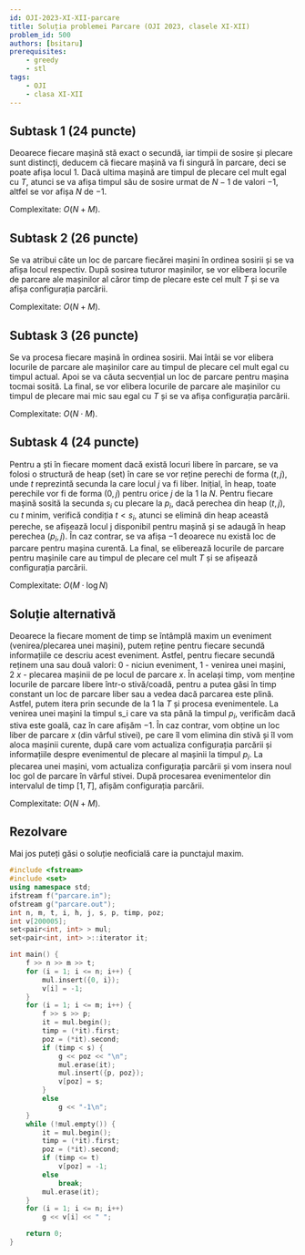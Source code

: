 ```yaml
---
id: OJI-2023-XI-XII-parcare
title: Soluția problemei Parcare (OJI 2023, clasele XI-XII)
problem_id: 500
authors: [bsitaru]
prerequisites:
    - greedy
    - stl
tags:
    - OJI
    - clasa XI-XII
---
```


## Subtask 1 (24 puncte)

Deoarece fiecare mașină stă exact o secundă, iar timpii de sosire și
plecare sunt distincți, deducem că fiecare mașină va fi singură în parcare,
deci se poate afișa locul $1$. Dacă ultima mașină are timpul de plecare cel
mult egal cu $T$, atunci se va afișa timpul său de sosire urmat de $N - 1$
de valori $-1$, altfel se vor afișa $N$ de $-1$.

Complexitate: $O(N + M)$.

## Subtask 2 (26 puncte)

Se va atribui câte un loc de parcare fiecărei mașini în ordinea sosirii și
se va afișa locul respectiv. După sosirea tuturor mașinilor, se vor elibera
locurile de parcare ale mașinilor al căror timp de plecare este cel mult $T$
și se va afișa configurația parcării.

Complexitate: $O(N + M)$.

## Subtask 3 (26 puncte)

Se va procesa fiecare mașină în ordinea sosirii. Mai întâi se vor elibera
locurile de parcare ale mașinilor care au timpul de plecare cel mult egal
cu timpul actual. Apoi se va căuta secvențial un loc de parcare pentru
mașina tocmai sosită. La final, se vor elibera locurile de parcare ale
mașinilor cu timpul de plecare mai mic sau egal cu $T$ și se va afișa
configurația parcării.

Complexitate: $O(N \cdot M)$.

## Subtask 4 (24 puncte)

Pentru a ști în fiecare moment dacă există locuri libere în parcare, se va
folosi o structură de heap (set) în care se vor reține perechi de forma
$(t, j)$, unde $t$ reprezintă secunda la care locul $j$ va fi liber.
Inițial, în heap, toate perechile vor fi de forma $(0, j)$ pentru orice $j$ de
la $1$ la $N$. Pentru fiecare mașină sosită la secunda $s_i$ cu plecare la $p_i$,
dacă perechea din heap $(t, j)$, cu $t$ minim, verifică condiția $t < s_i$,
atunci se elimină din heap această pereche, se afișează locul j disponibil
pentru mașină și se adaugă în heap perechea $(p_i, j)$. În caz contrar, se va
afișa $-1$ deoarece nu există loc de parcare pentru mașina curentă. La final,
se eliberează locurile de parcare pentru mașinile care au timpul de plecare
cel mult $T$ și se afișează configurația parcării.

Complexitate: $O(M \cdot \log N)$

## Soluție alternativă

Deoarece la fiecare moment de timp se întâmplă maxim un eveniment
(venirea/plecarea unei mașini), putem reține pentru fiecare secundă
informațiile ce descriu acest eveniment. Astfel, pentru fiecare secundă
reținem una sau două valori: $0$ - niciun eveniment, $1$ - venirea unei mașini,
$2 \ x$ - plecarea mașinii de pe locul de parcare $x$. În același timp, vom
menține locurile de parcare libere într-o stivă/coadă, pentru a putea găsi
în timp constant un loc de parcare liber sau a vedea dacă parcarea este
plină. Astfel, putem itera prin secunde de la $1$ la $T$ și procesa
evenimentele. La venirea unei mașini la timpul s_i care va sta până la
timpul $p_i$, verificăm dacă stiva este goală, caz în care afișăm $-1$. În caz
contrar, vom obține un loc liber de parcare $x$ (din vârful stivei), pe care
îl vom elimina din stivă și îl vom aloca mașinii curente, după care vom
actualiza configurația parcării și informațiile despre evenimentul de
plecare al mașinii la timpul $p_i$. La plecarea unei mașini, vom actualiza
configurația parcării și vom insera noul loc gol de parcare în vârful
stivei. După procesarea evenimentelor din intervalul de timp $[1, T]$, afișăm
configurația parcării.

Complexitate: $O(N + M)$.

## Rezolvare

Mai jos puteți găsi o soluție neoficială care ia punctajul maxim.

```cpp
#include <fstream>
#include <set>
using namespace std;
ifstream f("parcare.in");
ofstream g("parcare.out");
int n, m, t, i, h, j, s, p, timp, poz;
int v[200005];
set<pair<int, int> > mul;
set<pair<int, int> >::iterator it;

int main() {
    f >> n >> m >> t;
    for (i = 1; i <= n; i++) {
        mul.insert({0, i});
        v[i] = -1;
    }
    for (i = 1; i <= m; i++) {
        f >> s >> p;
        it = mul.begin();
        timp = (*it).first;
        poz = (*it).second;
        if (timp < s) {
            g << poz << "\n";
            mul.erase(it);
            mul.insert({p, poz});
            v[poz] = s;
        } 
        else
            g << "-1\n";
    }
    while (!mul.empty()) {
        it = mul.begin();
        timp = (*it).first;
        poz = (*it).second;
        if (timp <= t)
            v[poz] = -1;
        else
            break;
        mul.erase(it);
    }
    for (i = 1; i <= n; i++) 
        g << v[i] << " ";

    return 0;
}
```
